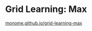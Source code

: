 # Grid Learning: Max

[monome.github.io/grid-learning-max](http://monome.github.io/grid-learning-max)

